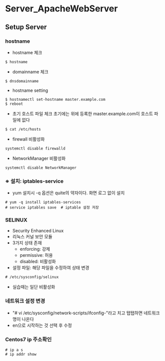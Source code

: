 # Server_ApacheWebServer

## Setup Server

### hostname
 - hostname 체크
```
$ hostname
```
 - domainname  체크
```
$ dnsdomainname
```
 - hostname setting
```
$ hostnamectl set-hostname master.example.com
$ reboot
```

 - 초기 호스트 파일 체크
   초기에는 위에 등록한 master.example.com이 호스트 파일에 없다
```
$ cat /etc/hosts
```

 - firewall 비활성화
```
systemctl disable firewalld
```


 - NetworkManager 비활성화
```
systemctl disable NetworkManager
```

### ※ 설치: iptables-service
- yum 설치시 -q 옵션은 quite의 약자이다. 화면 로그 없이 설치
```
# yum -q install iptables-services
# service iptables save  # iptable 설정 저장
```

### SELINUX
 - Security Enhanced Linux
 - 리눅스 커널 보안 모듈
 - 3가지 상태 존재
    + enforcing: 강제
    + permissive: 허용
    + disabled: 비활성화
 - 설정 파일: 해당 파일을 수정하여 상태 변경
```
# /etc/sysconfig/selinux
```
 - 실습때는 일단 비활성화

### 네트워크 설정 변경
 - "# vi /etc/sysconfig/network-scripts/ifconfig-"라고 치고 탭탭하면 네트워크명이 나온다
 - en으로 시작하는 것 선택 후 수정

### Centos7 ip 주소확인
```
# ip a s
# ip addr show
```
